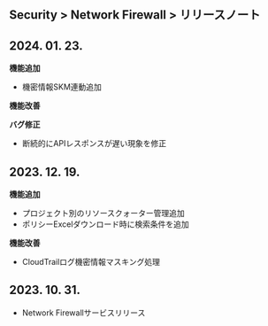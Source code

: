 ## Security > Network Firewall > リリースノート

## 2024. 01. 23.
**機能追加**

* 機密情報SKM連動追加

**機能改善**

**バグ修正**

* 断続的にAPIレスポンスが遅い現象を修正

## 2023. 12. 19.
**機能追加**

* プロジェクト別のリソースクォーター管理追加
* ポリシーExcelダウンロード時に検索条件を追加

**機能改善**

* CloudTrailログ機密情報マスキング処理

## 2023. 10. 31.
* Network Firewallサービスリリース
